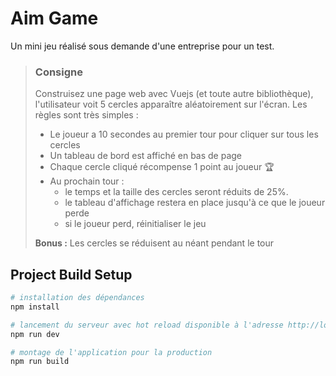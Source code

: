 # Aim Game

Un mini jeu réalisé sous demande d'une entreprise pour un test.

> ### Consigne
> 
> Construisez une page web avec Vuejs (et toute autre bibliothèque), l'utilisateur voit 5 cercles apparaître aléatoirement sur l'écran. Les règles sont très simples :
> 
> - Le joueur a 10 secondes au premier tour pour cliquer sur tous les cercles
> - Un tableau de bord est affiché en bas de page
> - Chaque cercle cliqué récompense 1 point au joueur 🏆
> - Au prochain tour :
>   - le temps et la taille des cercles seront réduits de 25%.
>   - le tableau d'affichage restera en place jusqu'à ce que le joueur perde
>   - si le joueur perd, réinitialiser le jeu
> 
> __Bonus :__
> Les cercles se réduisent au néant pendant le tour

## Project  Build Setup

``` bash
# installation des dépendances
npm install

# lancement du serveur avec hot reload disponible à l'adresse http://localhost:8080
npm run dev

# montage de l'application pour la production
npm run build
```
